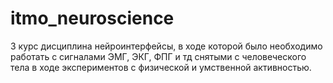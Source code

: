 # itmo_neuroscience
3 курс дисциплина нейроинтерфейсы, в ходе которой было необходимо работать с сигналами ЭМГ, ЭКГ, ФПГ и тд снятыми с человеческого тела в ходе экспериментов с физической и умственной активностью. 
